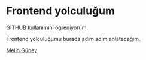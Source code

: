 # Frontend yolculuğum

GITHUB kullanımını öğreniyorum.

Frontend yolculuğumu burada adım adım anlatacağım.

[Melih Güney](https://www.melihguney.com)


